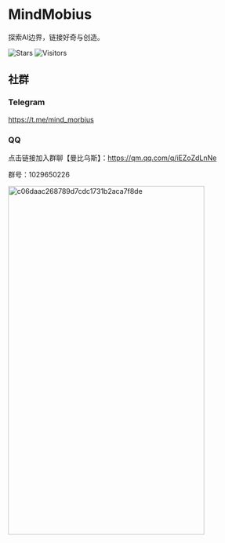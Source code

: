 # MindMobius

探索AI边界，链接好奇与创造。

![Stars](https://img.shields.io/github/stars/MindMobius?style=for-the-badge&label=组织星标&color=blue)
![Visitors](https://visitor-badge.laobi.icu/badge?page_id=MindMobius&style=for-the-badge)

## 社群
### Telegram

https://t.me/mind_morbius

### QQ
点击链接加入群聊【曼比乌斯】：https://qm.qq.com/q/iEZoZdLnNe

群号：1029650226

<img width="400" height="711" alt="c06daac268789d7cdc1731b2aca7f8de" src="https://github.com/user-attachments/assets/fec3cab1-c5c0-4cc4-825a-e580f93f48a7" />



